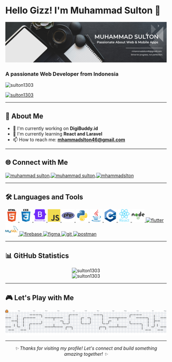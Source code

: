 # **Hello Gizz! I'm Muhammad Sulton 👋**

![Muhammad Sulton](img/Black%20and%20White%20Simple%20Art%20Director%20LinkedIn%20Banner.png)

### **A passionate Web Developer from Indonesia**

<p align="left"> 
  <img src="https://komarev.com/ghpvc/?username=sulton1303&label=Profile%20views&color=0e75b6&style=flat" alt="sulton1303" /> 
</p>

<p align="left"> 
  <a href="https://github.com/ryo-ma/github-profile-trophy">
    <img src="https://github-profile-trophy.vercel.app/?username=sulton1303" alt="sulton1303" />
  </a> 
</p>

---

## **🚀 About Me**

- 🔭 I'm currently working on **DigiBuddy.id**
- 📖 I'm currently learning **React and Laravel**
- 📫 How to reach me: **mhammadslton46@gmail.com**

---

## **🌐 Connect with Me**

<p align="left">
  <a href="https://linkedin.com/in/muhammad sulton" target="blank">
    <img align="center" src="https://raw.githubusercontent.com/rahuldkjain/github-profile-readme-generator/master/src/images/icons/Social/linked-in-alt.svg" alt="muhammad sulton" height="30" width="40" />
  </a>
  <a href="https://fb.com/muhammad sulton" target="blank">
    <img align="center" src="https://raw.githubusercontent.com/rahuldkjain/github-profile-readme-generator/master/src/images/icons/Social/facebook.svg" alt="muhammad sulton" height="30" width="40" />
  </a>
  <a href="https://instagram.com/mhammadslton" target="blank">
    <img align="center" src="https://raw.githubusercontent.com/rahuldkjain/github-profile-readme-generator/master/src/images/icons/Social/instagram.svg" alt="mhammadslton" height="30" width="40" />
  </a>
</p>

---

## **🛠️ Languages and Tools**

<p align="left">
  <!-- Basic Web Technologies -->
  <a href="https://www.w3.org/html/" target="_blank" rel="noreferrer"> 
    <img src="https://raw.githubusercontent.com/devicons/devicon/master/icons/html5/html5-original-wordmark.svg" alt="html5" width="40" height="40"/> 
  </a> 
  <a href="https://www.w3schools.com/css/" target="_blank" rel="noreferrer"> 
    <img src="https://raw.githubusercontent.com/devicons/devicon/master/icons/css3/css3-original-wordmark.svg" alt="css3" width="40" height="40"/> 
  </a>
  <a href="https://getbootstrap.com" target="_blank" rel="noreferrer"> 
    <img src="https://raw.githubusercontent.com/devicons/devicon/master/icons/bootstrap/bootstrap-plain-wordmark.svg" alt="bootstrap" width="40" height="40"/> 
  </a>
  
  <!-- Programming Languages (Easy to Hard) -->
  <a href="https://developer.mozilla.org/en-US/Web/JavaScript" target="_blank" rel="noreferrer"> 
    <img src="https://raw.githubusercontent.com/devicons/devicon/master/icons/javascript/javascript-original.svg" alt="javascript" width="40" height="40"/> 
  </a>
  <a href="https://www.php.net" target="_blank" rel="noreferrer"> 
    <img src="https://raw.githubusercontent.com/devicons/devicon/master/icons/php/php-original.svg" alt="php" width="40" height="40"/> 
  </a>
  <a href="https://www.python.org" target="_blank" rel="noreferrer"> 
    <img src="https://raw.githubusercontent.com/devicons/devicon/master/icons/python/python-original.svg" alt="python" width="40" height="40"/> 
  </a>
  <a href="https://www.java.com" target="_blank" rel="noreferrer"> 
    <img src="https://raw.githubusercontent.com/devicons/devicon/master/icons/java/java-original.svg" alt="java" width="40" height="40"/> 
  </a>
  <a href="https://www.w3schools.com/cpp/" target="_blank" rel="noreferrer"> 
    <img src="https://raw.githubusercontent.com/devicons/devicon/master/icons/cplusplus/cplusplus-original.svg" alt="cplusplus" width="40" height="40"/> 
  </a>
  
  <!-- Frameworks & Libraries -->
  <a href="https://reactjs.org/" target="_blank" rel="noreferrer"> 
    <img src="https://raw.githubusercontent.com/devicons/devicon/master/icons/react/react-original-wordmark.svg" alt="react" width="40" height="40"/> 
  </a>
  <a href="https://nodejs.org" target="_blank" rel="noreferrer"> 
    <img src="https://raw.githubusercontent.com/devicons/devicon/master/icons/nodejs/nodejs-original-wordmark.svg" alt="nodejs" width="40" height="40"/> 
  </a>
  <a href="https://flutter.dev" target="_blank" rel="noreferrer"> 
    <img src="https://www.vectorlogo.zone/logos/flutterio/flutterio-icon.svg" alt="flutter" width="40" height="40"/> 
  </a>
  
  <!-- Database -->
  <a href="https://www.mysql.com/" target="_blank" rel="noreferrer"> 
    <img src="https://raw.githubusercontent.com/devicons/devicon/master/icons/mysql/mysql-original-wordmark.svg" alt="mysql" width="40" height="40"/> 
  </a>
  
  <!-- Cloud & Services -->
  <a href="https://firebase.google.com/" target="_blank" rel="noreferrer"> 
    <img src="https://www.vectorlogo.zone/logos/firebase/firebase-icon.svg" alt="firebase" width="40" height="40"/> 
  </a>
  
  <!-- Tools -->
  <a href="https://www.figma.com/" target="_blank" rel="noreferrer"> 
    <img src="https://www.vectorlogo.zone/logos/figma/figma-icon.svg" alt="figma" width="40" height="40"/> 
  </a>
  <a href="https://git-scm.com/" target="_blank" rel="noreferrer"> 
    <img src="https://www.vectorlogo.zone/logos/git-scm/git-scm-icon.svg" alt="git" width="40" height="40"/> 
  </a>
  <a href="https://postman.com" target="_blank" rel="noreferrer"> 
    <img src="https://www.vectorlogo.zone/logos/getpostman/getpostman-icon.svg" alt="postman" width="40" height="40"/> 
  </a>
</p>

---

## **📊 GitHub Statistics**

<div align="center">
  <img src="https://github-readme-stats.vercel.app/api/top-langs?username=sulton1303&show_icons=true&locale=en&layout=compact" alt="sulton1303" />
</div>

<div align="center">
  <img src="https://github-readme-stats.vercel.app/api?username=sulton1303&show_icons=true&locale=en" alt="sulton1303" />
</div>

---

## **🎮 Let's Play with Me**

<picture>
  <source media="(prefers-color-scheme: dark)" srcset="https://raw.githubusercontent.com/Sulton1303/Sulton1303/output/pacman-contribution-graph-dark.svg">
  <source media="(prefers-color-scheme: light)" srcset="https://raw.githubusercontent.com/Sulton1303/Sulton1303/output/pacman-contribution-graph.svg">
  <img alt="pacman contribution graph" src="https://raw.githubusercontent.com/Sulton1303/Sulton1303/output/pacman-contribution-graph.svg">
</picture>

---

<div align="center">
  <i>✨ Thanks for visiting my profile! Let's connect and build something amazing together! ✨</i>
</div>
